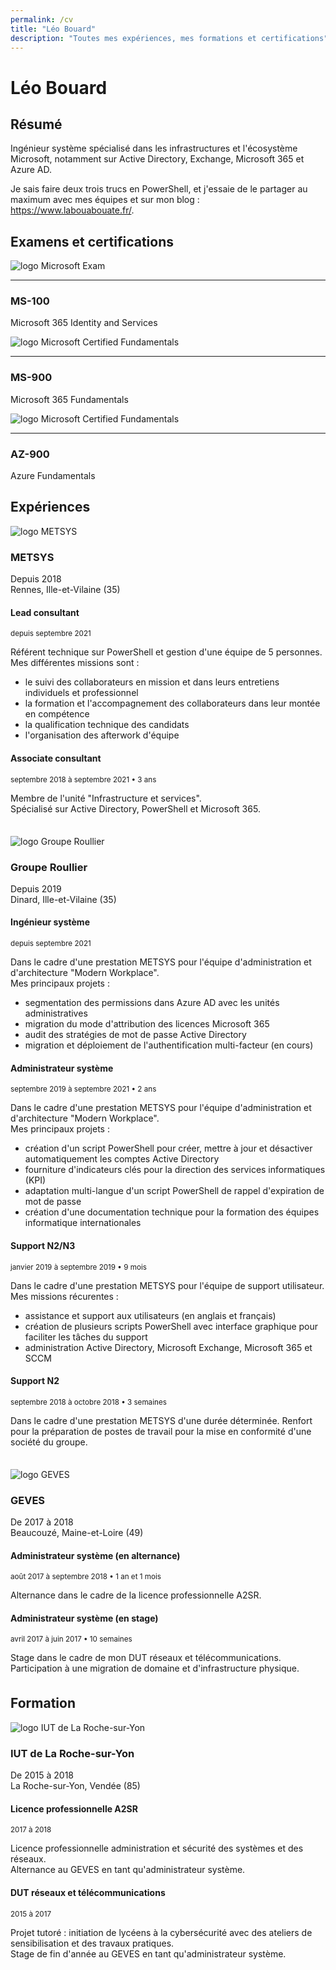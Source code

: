 ```yaml
---
permalink: /cv
title: "Léo Bouard"
description: "Toutes mes expériences, mes formations et certifications"
---
```


# Léo Bouard

## Résumé

Ingénieur système spécialisé dans les infrastructures et l'écosystème Microsoft, notamment sur Active Directory, Exchange, Microsoft 365 et Azure AD.

Je sais faire deux trois trucs en PowerShell, et j'essaie de le partager au maximum avec mes équipes et sur mon blog : <https://www.labouabouate.fr/>.

## Examens et certifications

<div class="posts">
    <div class="certification">
        <img src="https://learn.microsoft.com/en-us/media/learn/certification/badges/certification-exam.svg?branch=main" alt="logo Microsoft Exam">
        <hr>
        <h3>MS-100</h3>
        <p>Microsoft 365 Identity and Services</p>
    </div>
    <div class="certification">
        <img src="https://learn.microsoft.com/media/learn/certification/badges/microsoft-certified-fundamentals-badge.svg?branch=main" alt="logo Microsoft Certified Fundamentals">
        <hr>
        <h3>MS-900</h3>
        <p>Microsoft 365 Fundamentals</p>
    </div>
    <div class="certification">
        <img src="https://learn.microsoft.com/media/learn/certification/badges/microsoft-certified-fundamentals-badge.svg?branch=main" alt="logo Microsoft Certified Fundamentals">
        <hr>
        <h3>AZ-900</h3>
        <p>Azure Fundamentals</p>
    </div>
</div>

## Expériences

<div style="display: block;">
    <!-- METSYS -->
    <div id="div-metsys" style="margin-bottom: 35px;">
        <div class="enterprise">
            <div>
                <img src="https://media.licdn.com/dms/image/C4D0BAQE5KJZV7v44vQ/company-logo_100_100/0/1538657927471?e=1679529600&v=beta&t=C0AKNt7hlOi_nbmOehAyNUP-WsWZV-KXsA_4qu3c66w" alt="logo METSYS">
            </div>
            <div>
                <h3>METSYS</h3>
                <span>Depuis 2018</span><br>
                <span>Rennes, Ille-et-Vilaine (35)</span>
            </div>
        </div>
        <div class="experience">
            <h4>Lead consultant</h4>
            <small>depuis septembre 2021</small>
            <p>Référent technique sur PowerShell et gestion d'une équipe de 5 personnes.<br>Mes différentes missions sont :
            <ul>
                <li>le suivi des collaborateurs en mission et dans leurs entretiens individuels et professionnel</li>
                <li>la formation et l'accompagnement des collaborateurs dans leur montée en compétence</li>
                <li>la qualification technique des candidats</li>
                <li>l'organisation des afterwork d'équipe</li>
            </ul></p>
        </div>
        <div class="experience">
            <h4>Associate consultant</h4>
            <small>septembre 2018 à septembre 2021 • 3 ans</small>
            <p>Membre de l'unité "Infrastructure et services".<br>Spécialisé sur Active Directory, PowerShell et Microsoft 365.</p>
        </div>
    </div>
    <!-- Groupe ROULLIER -->
    <div id="div-groupe-roullier" style="margin-bottom: 35px;">
        <div class="enterprise">
            <div>
                <img src="https://media.licdn.com/dms/image/C4D0BAQFkmJTRk_252A/company-logo_100_100/0/1519856575710?e=1679529600&v=beta&t=v_nlqf7lNxTTqaS9pt_JsaplD2czF-X5or0H4KnYciM" alt="logo Groupe Roullier">
            </div>
            <div>
                <h3>Groupe Roullier</h3>
                <span>Depuis 2019</span><br>
                <span>Dinard, Ille-et-Vilaine (35)</span>
            </div>
        </div>
        <div class="experience">
            <h4>Ingénieur système</h4>
            <small>depuis septembre 2021</small>
            <p>Dans le cadre d'une prestation METSYS pour l'équipe d'administration et d'architecture "Modern Workplace".<br>Mes principaux projets :
            <ul>
                <li>segmentation des permissions dans Azure AD avec les unités administratives</li>
                <li>migration du mode d'attribution des licences Microsoft 365</li>
                <li>audit des stratégies de mot de passe Active Directory</li>
                <li>migration et déploiement de l'authentification multi-facteur (en cours)</li>
            </ul></p>
        </div>
        <div class="experience">
            <h4>Administrateur système</h4>
            <small>septembre 2019 à septembre 2021 • 2 ans</small>
            <p>Dans le cadre d'une prestation METSYS pour l'équipe d'administration et d'architecture "Modern Workplace".<br>Mes principaux projets :
            <ul>
                <li>création d'un script PowerShell pour créer, mettre à jour et désactiver automatiquement les comptes Active Directory</li>
                <li>fourniture d'indicateurs clés pour la direction des services informatiques (KPI)</li>
                <li>adaptation multi-langue d'un script PowerShell de rappel d'expiration de mot de passe</li>
                <li>création d'une documentation technique pour la formation des équipes informatique internationales</li>
            </ul></p>
        </div>
        <div class="experience">
            <h4>Support N2/N3</h4>
            <small>janvier 2019 à septembre 2019 • 9 mois</small>
            <p>Dans le cadre d'une prestation METSYS pour l'équipe de support utilisateur.<br>Mes missions récurentes :
            <ul>
                <li>assistance et support aux utilisateurs (en anglais et français)</li>
                <li>création de plusieurs scripts PowerShell avec interface graphique pour faciliter les tâches du support</li>
                <li>administration Active Directory, Microsoft Exchange, Microsoft 365 et SCCM</li>
            </ul></p>
        </div>
        <div class="experience">
            <h4>Support N2</h4>
            <small>septembre 2018 à octobre 2018 • 3 semaines</small>
            <p>Dans le cadre d'une prestation METSYS d'une durée déterminée. Renfort pour la préparation de postes de travail pour la mise en conformité d'une société du groupe.</p>
        </div>
    </div>
    <!-- GEVES -->
    <div id="div-geves" style="margin-bottom: 35px;">
        <div class="enterprise">
            <div>
                <img src="https://media.licdn.com/dms/image/C4D0BAQHzTFbiS8dAmw/company-logo_100_100/0/1536567798460?e=1679529600&v=beta&t=_F8Px6eDUS1KjEUejb89ii5FC13Cj2FoLBH9aikgvyU" alt="logo GEVES">
            </div>
            <div>
                <h3>GEVES</h3>
                <span>De 2017 à 2018</span><br>
                <span>Beaucouzé, Maine-et-Loire (49)</span>
            </div>
        </div>
        <div class="experience">
            <h4>Administrateur système (en alternance)</h4>
            <small>août 2017 à septembre 2018 • 1 an et 1 mois</small>
            <p>Alternance dans le cadre de la licence professionnelle A2SR.</p>
        </div>
        <div class="experience">
            <h4>Administrateur système (en stage)</h4>
            <small>avril 2017 à juin 2017 • 10 semaines</small>
            <p>Stage dans le cadre de mon DUT réseaux et télécommunications. Participation à une migration de domaine et d'infrastructure physique.</p>
        </div>
    </div>
</div>

## Formation

<div style="display: block;">
    <!-- METSYS -->
    <div id="div-metsys" style="margin-bottom: 35px;">
        <div class="enterprise">
            <div>
                <img src="https://media.licdn.com/dms/image/C4E0BAQHYwJXHq0sifw/company-logo_100_100/0/1649151202556?e=1679529600&v=beta&t=HjExswgziINC--7m_cSrLjqTdu15B6a7oa8kS_nrQGQ" alt="logo IUT de La Roche-sur-Yon">
            </div>
            <div>
                <h3>IUT de La Roche-sur-Yon</h3>
                <span>De 2015 à 2018</span><br>
                <span>La Roche-sur-Yon, Vendée (85)</span>
            </div>
        </div>
        <div class="experience">
            <h4>Licence professionnelle A2SR</h4>
            <small>2017 à 2018</small>
            <p>Licence professionnelle administration et sécurité des systèmes et des réseaux.<br>Alternance au GEVES en tant qu'administrateur système.</p>
        </div>
        <div class="experience">
            <h4>DUT réseaux et télécommunications</h4>
            <small>2015 à 2017</small>
            <p>Projet tutoré : initiation de lycéens à la cybersécurité avec des ateliers de sensibilisation et des travaux pratiques.<br>Stage de fin d'année au GEVES en tant qu'administrateur système.</p>
        </div>
    </div>
</div>
